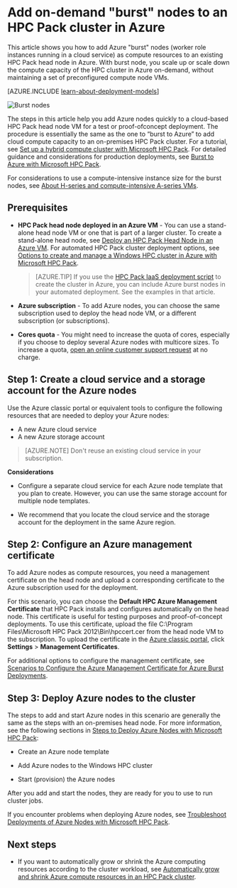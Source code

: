 <properties
 pageTitle="Add burst nodes to an HPC Pack cluster | Microsoft Azure"
 description="Learn how to expand the HPC Pack cluster capacity on-demand by adding worker role instances running in a cloud service"
 services="virtual-machines-windows"
 documentationCenter=""
 authors="dlepow"
 manager="timlt"
 editor=""
 tags="azure-service-management,hpc-pack"/>
<tags
ms.service="virtual-machines-windows"
 ms.devlang="na"
 ms.topic="article"
 ms.tgt_pltfrm="vm-multiple"
 ms.workload="big-compute"
 ms.date="07/15/2016"
 ms.author="danlep"/>

# Add on-demand "burst" nodes to an HPC Pack cluster in Azure



This article shows you how to add Azure "burst" nodes (worker role instances
running in a cloud service) as compute resources to an
existing HPC Pack head node in Azure. With burst node, you scale up or scale down the compute capacity of the HPC cluster in Azure on-demand, without maintaining a set of preconfigured compute node VMs.

[AZURE.INCLUDE [learn-about-deployment-models](../../includes/learn-about-deployment-models-classic-include.md)]

![Burst nodes][burst]

The steps in this article help you add Azure nodes quickly to a
cloud-based HPC Pack head node VM for a test or proof-ofconcept deployment. The procedure is essentially the
same as the one to “burst to Azure” to add cloud compute capacity to an
on-premises HPC Pack cluster. For a tutorial, see [Set up a hybrid compute cluster with Microsoft HPC Pack](../cloud-services/cloud-services-setup-hybrid-hpcpack-cluster.md). For
detailed guidance and considerations for production deployments, see
[Burst to Azure with Microsoft HPC
Pack](https://technet.microsoft.com/library/gg481749.aspx).

For considerations to use a compute-intensive instance size for the burst nodes, see
[About H-series and compute-intensive A-series VMs](virtual-machines-windows-a8-a9-a10-a11-specs.md).

## Prerequisites

* **HPC Pack head node deployed in an Azure VM** - You can use a stand-alone head node VM or one that is part of a larger cluster. To create a stand-alone head node, see [Deploy an HPC
Pack Head Node in an Azure VM](virtual-machines-windows-hpcpack-cluster-headnode.md). For automated HPC Pack cluster deployment options, see [Options to create and manage a Windows HPC cluster in Azure with Microsoft HPC Pack](virtual-machines-windows-hpcpack-cluster-options.md).

    >[AZURE.TIP] If you use the [HPC Pack IaaS deployment script](virtual-machines-windows-classic-hpcpack-cluster-powershell-script.md) to create the cluster in Azure,
you can include Azure burst nodes in your automated
deployment. See the examples in that article.

* **Azure subscription** - To add Azure nodes, you can choose the same
subscription used to deploy the head node VM, or a different
subscription (or subscriptions).

* **Cores quota** - You might need to increase the quota of cores, especially if you choose to deploy several Azure nodes with multicore sizes. To increase a quota, [open an online customer support request](https://azure.microsoft.com/blog/2014/06/04/azure-limits-quotas-increase-requests/) at no charge.

## Step 1: Create a cloud service and a storage account for the Azure nodes

Use the Azure classic portal or equivalent tools to configure the following resources that are needed to deploy
your Azure nodes:

* A new Azure cloud service
* A new Azure storage account

>[AZURE.NOTE] Don't reuse an existing cloud service in your subscription. 

**Considerations**

* Configure a separate cloud service for each Azure node template that you plan to create. However, you can use the same storage account for multiple node templates.

* We recommend that you locate the cloud service and the storage account for the deployment in the same Azure region.




## Step 2: Configure an Azure management certificate

To add Azure nodes as compute resources, you need a management
certificate on the head node and upload a corresponding certificate
 to the Azure subscription used for the deployment.

For this scenario, you can choose the **Default HPC Azure Management
Certificate** that HPC Pack installs and configures automatically on the
head node. This certificate is useful for testing purposes and
proof-of-concept deployments. To use this certificate, upload the
file C:\Program Files\Microsoft HPC Pack 2012\Bin\hpccert.cer from the head node VM to the
subscription. To upload the certificate in the [Azure classic portal](https://manage.windowsazure.com), click **Settings** > **Management Certificates**.

For additional options to configure the management certificate, see
[Scenarios to Configure the Azure Management Certificate for Azure Burst
Deployments](http://technet.microsoft.com/library/gg481759.aspx).

## Step 3: Deploy Azure nodes to the cluster



The steps to add and start
Azure nodes in this scenario are generally the same as the steps with
an on-premises head node. For more information, see the following
sections in [Steps to Deploy Azure Nodes with Microsoft HPC Pack](https://technet.microsoft.com/library/gg481758.aspx):

* Create an Azure node template

* Add Azure nodes to the Windows HPC cluster

* Start (provision) the Azure nodes

After you add and start the nodes, they are ready for you to use to run cluster jobs.

If you encounter problems when deploying Azure nodes, see [Troubleshoot
Deployments of Azure Nodes with Microsoft HPC
Pack](http://technet.microsoft.com/library/jj159097.aspx).

## Next steps

* If you want to
automatically grow or shrink the Azure computing resources according to
the cluster workload, see [Automatically grow and shrink Azure compute resources in an HPC Pack cluster](virtual-machines-windows-classic-hpcpack-cluster-node-autogrowshrink.md).

<!--Image references-->
[burst]: ./media/virtual-machines-windows-classic-hpcpack-cluster-node-burst/burst.png
